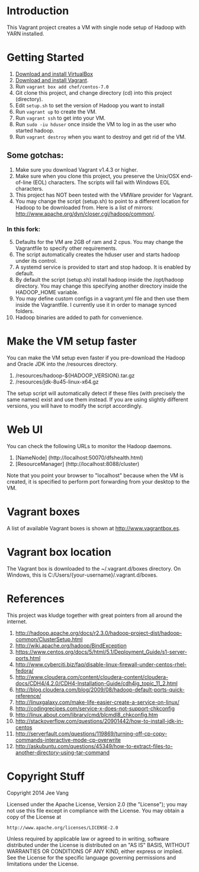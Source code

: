 # Introduction

This Vagrant project creates a VM with single node setup of Hadoop with YARN installed.

# Getting Started

1. [Download and install VirtualBox](https://www.virtualbox.org/wiki/Downloads)
2. [Download and install Vagrant](http://www.vagrantup.com/downloads.html).
3. Run ```vagrant box add chef/centos-7.0```
4. Git clone this project, and change directory (cd) into this project (directory).
4. Edit ```setup.sh``` to set the version of Hadoop you want to install
5. Run ```vagrant up``` to create the VM.
6. Run ```vagrant ssh``` to get into your VM.
7. Run ```sudo -iu hduser``` once inside the VM to log in as the user who started hadoop.
8. Run ```vagrant destroy``` when you want to destroy and get rid of the VM.

## Some gotchas:

1. Make sure you download Vagrant v1.4.3 or higher.
2. Make sure when you clone this project, you preserve the Unix/OSX end-of-line (EOL) characters. The scripts will fail with Windows EOL characters.
3. This project has NOT been tested with the VMWare provider for Vagrant.
4. You may change the script (setup.sh) to point to a different location for Hadoop to be downloaded from. Here is a list of mirrors: http://www.apache.org/dyn/closer.cgi/hadoop/common/.

### In this fork:

5. Defaults for the VM are 2GB of ram and 2 cpus. You may change the Vagrantfile to specify other requirements.
6. The script automatically creates the hduser user and starts hadoop under its control.
7. A systemd service is provided to start and stop hadoop. It is enabled by default.
8. By default the script (setup.sh) install hadoop inside the /opt/hadoop directory. You may change this specifying another directory inside the HADOOP_HOME variable.
9. You may define custom configs in a vagrant.yml file and then use them inside the Vagrantfile. I currently use it in order to manage synced folders.
10. Hadoop binaries are added to path for convenience.

# Make the VM setup faster
You can make the VM setup even faster if you pre-download the Hadoop and Oracle JDK into the /resources directory.

1. /resources/hadoop-${HADOOP_VERSION}.tar.gz
2. /resources/jdk-8u45-linux-x64.gz

The setup script will automatically detect if these files (with precisely the same names) exist and use them instead. If you are using slightly different versions, you will have to modify the script accordingly.

# Web UI
You can check the following URLs to monitor the Hadoop daemons.

1. [NameNode] (http://localhost:50070/dfshealth.html)
3. [ResourceManager] (http://localhost:8088/cluster)

Note that you point your browser to "localhost" because when the VM is created, it is specified to perform port forwarding from your desktop to the VM.

# Vagrant boxes
A list of available Vagrant boxes is shown at http://www.vagrantbox.es.

# Vagrant box location
The Vagrant box is downloaded to the ~/.vagrant.d/boxes directory. On Windows, this is C:/Users/{your-username}/.vagrant.d/boxes.

# References
This project was kludge together with great pointers from all around the internet.

1. http://hadoop.apache.org/docs/r2.3.0/hadoop-project-dist/hadoop-common/ClusterSetup.html
2. http://wiki.apache.org/hadoop/BindException
3. https://www.centos.org/docs/5/html/5.1/Deployment_Guide/s1-server-ports.html
4. http://www.cyberciti.biz/faq/disable-linux-firewall-under-centos-rhel-fedora/
5. http://www.cloudera.com/content/cloudera-content/cloudera-docs/CDH4/4.2.0/CDH4-Installation-Guide/cdh4ig_topic_11_2.html
6. http://blog.cloudera.com/blog/2009/08/hadoop-default-ports-quick-reference/
7. http://linuxgalaxy.com/make-life-easier-create-a-service-on-linux/
8. http://codingrecipes.com/service-x-does-not-support-chkconfig
9. http://linux.about.com/library/cmd/blcmdl8_chkconfig.htm
10. http://stackoverflow.com/questions/20901442/how-to-install-jdk-in-centos
11. http://serverfault.com/questions/119869/turning-off-cp-copy-commands-interactive-mode-cp-overwrite
12. http://askubuntu.com/questions/45349/how-to-extract-files-to-another-directory-using-tar-command

# Copyright Stuff
Copyright 2014 Jee Vang

Licensed under the Apache License, Version 2.0 (the "License");
you may not use this file except in compliance with the License.
You may obtain a copy of the License at

    http://www.apache.org/licenses/LICENSE-2.0

Unless required by applicable law or agreed to in writing, software
distributed under the License is distributed on an "AS IS" BASIS,
WITHOUT WARRANTIES OR CONDITIONS OF ANY KIND, either express or implied.
See the License for the specific language governing permissions and
limitations under the License.
